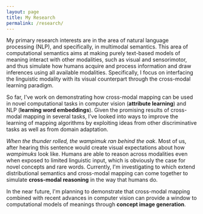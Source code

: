 ```yaml
---
layout: page
title: My Research
permalink: /research/
---
```



My primary research interests are in the area of natural language
processing (NLP), and specifically, in multimodal semantics. 
This area of computational semantics aims at making purely text-based models of meaning interact with other modalities, such as visual and sensorimotor, and thus simulate how humans acquire and process information and draw inferences using all available modalities. 
Specifically, I focus on interfacing the linguistic modality with its visual counterpart through the cross-modal learning paradigm.

So far, I've work on demonstrating how  cross-modal mapping can be used in novel computational tasks in computer vision (**attribute
learning**) and NLP (**learning word embeddings**). 
Given the promising results of cross-modal mapping in several tasks, I've looked into ways to improve the learning of mapping algorithms by exploiting ideas from other discriminative tasks as well as from domain adaptation.

*When the thunder rolled, the wampimuk ran behind the oak*. Most of us, after hearing this sentence would create visual expectations about how *wampimuks* look like. Humans are able to reason across modalities even when exposed to limited linguistic input, which is obviously the case for novel concepts and rare words. Currently, I'm investigating to which extend distributional semantics and cross-modal mapping can come together to simulate **cross-modal reasoning** in the way that humans do.

In the near future, I'm planning to demonstrate that cross-modal mapping combined with recent advances in computer vision can provide a window to computational models of meanings through **concept image generation**.

